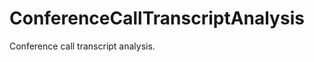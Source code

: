 ConferenceCallTranscriptAnalysis
================================

Conference call transcript analysis.
